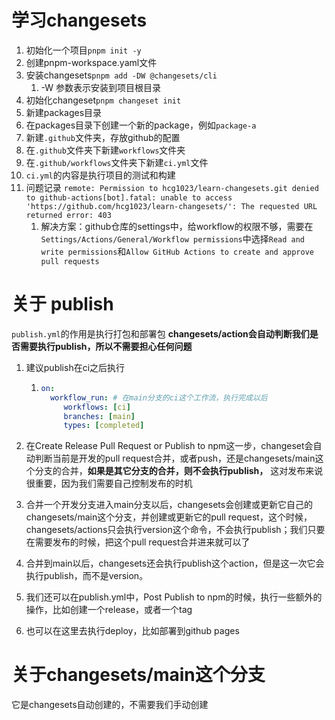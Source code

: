 # 学习changesets

1. 初始化一个项目`pnpm init -y`
2. 创建pnpm-workspace.yaml文件
3. 安装changesets`pnpm add -DW @changesets/cli`
   1. -W 参数表示安装到项目根目录
4. 初始化changeset`pnpm changeset init`
5. 新建packages目录
6. 在packages目录下创建一个新的package，例如`package-a`
7. 新建`.github`文件夹，存放github的配置
8. 在`.github`文件夹下新建`workflows`文件夹
9. 在`.github/workflows`文件夹下新建`ci.yml`文件
10. `ci.yml`的内容是执行项目的测试和构建
11. 问题记录 `remote: Permission to hcg1023/learn-changesets.git denied to github-actions[bot].fatal: unable to access 'https://github.com/hcg1023/learn-changesets/': The requested URL returned error: 403`
    1. 解决方案：github仓库的settings中，给workflow的权限不够，需要在`Settings/Actions/General/Workflow permissions`中选择`Read and write permissions`和`Allow GitHub Actions to create and approve pull requests`

# 关于 publish
`publish.yml`的作用是执行打包和部署包
**changesets/action会自动判断我们是否需要执行publish，所以不需要担心任何问题**
1. 建议publish在ci之后执行
   1. ```yaml
      on:
        workflow_run: # 在main分支的ci这个工作流，执行完成以后
           workflows: [ci]
           branches: [main]
           types: [completed]
      ```
      
2. 在Create Release Pull Request or Publish to npm这一步，changeset会自动判断当前是开发的pull request合并，或者push，还是changesets/main这个分支的合并，**如果是其它分支的合并，则不会执行publish，** 这对发布来说很重要，因为我们需要自己控制发布的时机
3. 合并一个开发分支进入main分支以后，changesets会创建或更新它自己的changesets/main这个分支，并创建或更新它的pull request，这个时候，changesets/actions只会执行version这个命令，不会执行publish；我们只要在需要发布的时候，把这个pull request合并进来就可以了
4. 合并到main以后，changesets还会执行publish这个action，但是这一次它会执行publish，而不是version。
5. 我们还可以在publish.yml中，Post Publish to npm的时候，执行一些额外的操作，比如创建一个release，或者一个tag
6. 也可以在这里去执行deploy，比如部署到github pages

# 关于changesets/main这个分支
它是changesets自动创建的，不需要我们手动创建

